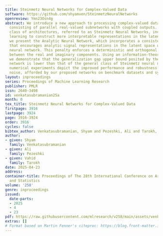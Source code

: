 ```yaml
---
title: Steinmetz Neural Networks for Complex-Valued Data
software: https://github.com/shyamven/SteinmetzNeuralNetworks
openreview: Ymn23Osn4g
abstract: We introduce a new approach to processing complex-valued data using DNNs
  consisting of parallel real-valued subnetworks with coupled outputs. Our proposed
  class of architectures, referred to as Steinmetz Neural Networks, incorporates multi-view
  learning to construct more interpretable representations in the latent space. Moreover,
  we present the Analytic Neural Network, which incorporates a consistency penalty
  that encourages analytic signal representations in the latent space of the Steinmetz
  neural network. This penalty enforces a deterministic and orthogonal relationship
  between the real and imaginary components. Using an information-theoretic construction,
  we demonstrate that the generalization gap upper bound posited by the analytic neural
  network is lower than that of the general class of Steinmetz neural networks. Our
  numerical experiments depict the improved performance and robustness to additive
  noise, afforded by our proposed networks on benchmark datasets and synthetic examples.
layout: inproceedings
series: Proceedings of Machine Learning Research
publisher: PMLR
issn: 2640-3498
id: venkatasubramanian25a
month: 0
tex_title: Steinmetz Neural Networks for Complex-Valued Data
firstpage: 3916
lastpage: 3924
page: 3916-3924
order: 3916
cycles: false
bibtex_author: Venkatasubramanian, Shyam and Pezeshki, Ali and Tarokh, Vahid
author:
- given: Shyam
  family: Venkatasubramanian
- given: Ali
  family: Pezeshki
- given: Vahid
  family: Tarokh
date: 2025-04-23
address:
container-title: Proceedings of The 28th International Conference on Artificial Intelligence
  and Statistics
volume: '258'
genre: inproceedings
issued:
  date-parts:
  - 2025
  - 4
  - 23
pdf: https://raw.githubusercontent.com/mlresearch/v258/main/assets/venkatasubramanian25a/venkatasubramanian25a.pdf
extras: []
# Format based on Martin Fenner's citeproc: https://blog.front-matter.io/posts/citeproc-yaml-for-bibliographies/
---
```

